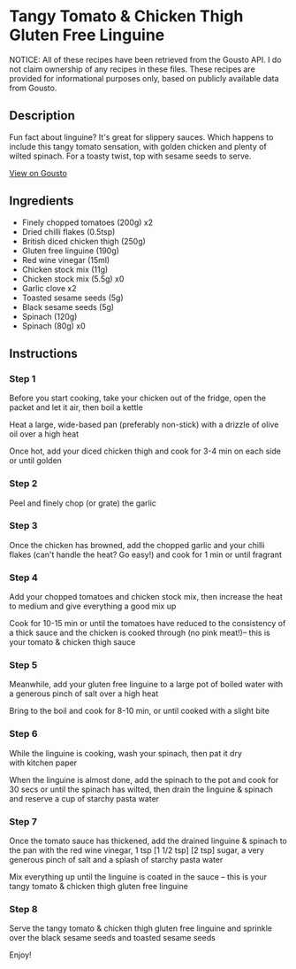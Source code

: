 # Tangy Tomato & Chicken Thigh Gluten Free Linguine

NOTICE: All of these recipes have been retrieved from the Gousto API. I do not claim ownership of any recipes in these files. These recipes are provided for informational purposes only, based on publicly available data from Gousto.

## Description

Fun fact about linguine? It's great for slippery sauces. Which happens to include this tangy tomato sensation, with golden chicken and plenty of wilted spinach. For a toasty twist, top with sesame seeds to serve.

[View on Gousto](https://www.gousto.co.uk/recipes/cookbook/tangy-tomato-chicken-thigh-gluten-free-linguine)

## Ingredients

- Finely chopped tomatoes (200g) x2
- Dried chilli flakes (0.5tsp)
- British diced chicken thigh (250g)
- Gluten free linguine (190g)
- Red wine vinegar (15ml)
- Chicken stock mix (11g)
- Chicken stock mix (5.5g) x0
- Garlic clove x2
- Toasted sesame seeds (5g)
- Black sesame seeds (5g)
- Spinach (120g)
- Spinach (80g) x0

## Instructions


### Step 1

Before you start cooking, take your chicken out of the fridge, open the packet and let it air, then boil a kettle

Heat a large, wide-based pan (preferably non-stick) with a drizzle of olive oil over a high heat

Once hot, add your diced chicken thigh and cook for 3-4 min on each side or until golden


### Step 2

Peel and finely chop (or grate) the garlic


### Step 3

Once the chicken has browned, add the chopped garlic and your chilli flakes (can't handle the heat? Go easy!) and cook for 1 min or until fragrant


### Step 4

Add your chopped tomatoes and chicken stock mix, then increase the heat to medium and give everything a good mix up

Cook for 10-15 min or until the tomatoes have reduced to the consistency of a thick sauce and the chicken is cooked through (no pink meat!)– this is your tomato & chicken thigh sauce


### Step 5

Meanwhile, add your gluten free linguine to a large pot of boiled water with a generous pinch of salt over a high heat

Bring to the boil and cook for 8-10 min, or until cooked with a slight bite


### Step 6

While the linguine is cooking, wash your spinach, then pat it dry with kitchen paper

When the linguine is almost done, add the spinach to the pot and cook for 30 secs or until the spinach has wilted, then drain the linguine & spinach and reserve a cup of starchy pasta water


### Step 7

Once the tomato sauce has thickened, add the drained linguine & spinach to the pan with the red wine vinegar, 1 tsp [1 1/2 tsp] [2 tsp] sugar, a very generous pinch of salt and a splash of starchy pasta water

Mix everything up until the linguine is coated in the sauce – this is your tangy tomato & chicken thigh gluten free linguine

### Step 8

Serve the tangy tomato & chicken thigh gluten free linguine and sprinkle over the black sesame seeds and toasted sesame seeds

Enjoy!

